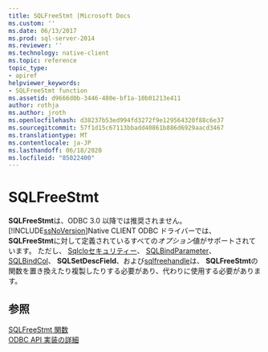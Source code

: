 ```yaml
---
title: SQLFreeStmt |Microsoft Docs
ms.custom: ''
ms.date: 06/13/2017
ms.prod: sql-server-2014
ms.reviewer: ''
ms.technology: native-client
ms.topic: reference
topic_type:
- apiref
helpviewer_keywords:
- SQLFreeStmt function
ms.assetid: d9666d0b-3446-480e-bf1a-10b01213e411
author: rothja
ms.author: jroth
ms.openlocfilehash: d38237b53ed994fd3272f9e129564320f88c6e37
ms.sourcegitcommit: 57f1d15c67113bbadd40861b886d6929aacd3467
ms.translationtype: MT
ms.contentlocale: ja-JP
ms.lasthandoff: 06/18/2020
ms.locfileid: "85022400"
---
```

# <a name="sqlfreestmt"></a>SQLFreeStmt
  **SQLFreeStmt**は、ODBC 3.0 以降では推奨されません。 [!INCLUDE[ssNoVersion](../../includes/ssnoversion-md.md)]Native CLIENT ODBC ドライバーでは、 **SQLFreeStmt**に対して定義されているすべての*オプション*値がサポートされています。 ただし、 [Sqlcloセキュリティー](sqlclosecursor.md)、 [SQLBindParameter](sqlbindparameter.md)、 [SQLBindCol](sqlbindcol.md)、 **SQLSetDescField**、および[sqlfreehandle](sqlfreehandle.md)は、 **SQLFreeStmt**の関数を置き換えたり複製したりする必要があり、代わりに使用する必要があります。  
  
## <a name="see-also"></a>参照  
 [SQLFreeStmt 関数](https://go.microsoft.com/fwlink/?LinkId=59346)   
 [ODBC API 実装の詳細](odbc-api-implementation-details.md)  
  
  

